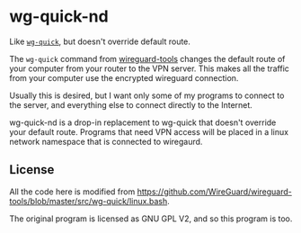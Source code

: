# wg-quick-nd

Like [`wg-quick`](https://man7.org/linux/man-pages/man8/wg-quick.8.html), but doesn't override default route.

The `wg-quick` command from [wireguard-tools](https://github.com/WireGuard/wireguard-tools/blob/master/src/wg-quick/linux.bash) changes the default route of your computer from your router to the VPN server. This makes all the traffic from your computer use the encrypted wireguard connection.

Usually this is desired, but I want only some of my programs to connect to the server, and everything else to connect directly to the Internet.

wg-quick-nd is a drop-in replacement to wg-quick that doesn't override your default route. Programs that need VPN access will be placed in a linux network namespace that is connected to wiregaurd.

## License

All the code here is modified from https://github.com/WireGuard/wireguard-tools/blob/master/src/wg-quick/linux.bash.

The original program is licensed as GNU GPL V2, and so this program is too.
